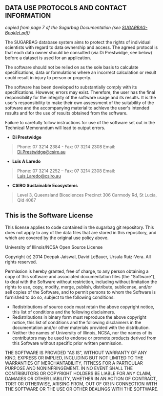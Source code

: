 ## DATA USE PROTOCOLS AND CONTACT INFORMATION

_copied from page 7 of the Sugarbag Documentation (see [SUGARBAG-Booklet.pdf](https://github.com/ebimodeling/sugarbag/blob/master/SUGARBAG-Booklet.pdf?raw=true))_

The SUGARBAG database system aims to protect the rights of individual scientists with regard to data
ownership and access. The agreed protocol is that each data owner should be consulted (via Di
Prestwidge, see below) before a dataset is used for an application.

The software should not be relied on as the sole basis to calculate specifications, data or formulations
where an incorrect calculation or result could result in injury to person or property.

The software has been developed to substantially comply with its specifications. However, errors may
exist. Therefore, the user has the final responsibility for the integrity of the software usage and its
results. It is the user’s responsibility to make their own assessment of the suitability of the software and
the accompanying material to achieve the user's intended results and for the use of results obtained from
the software.

Failure to carefully follow instructions for use of the software set out in the Technical Memorandum will
lead to output errors.

* **Di Prestwidge**
> Phone: 07 3214 2384 - Fax: 07 3214 2308
Email: Di.Prestwidge@csiro.au

* **Luis A Laredo**
> Phone: 07 3214 2252 – Fax: 07 3214 2308
Email: Luis.Laredo@csiro.au

* **CSIRO Sustainable Ecosystems**
> Level 3, Queensland Biosciences Precinct
306 Carmody Rd, St Lucia, Qld 4067

## This is the Software License

This license applies to code contained in the sugarbag git repository. 
This does not apply to any of the data files that are stored in this repository, and which are covered by the original use policy above.

University of Illinois/NCSA Open Source License

Copyright (c) 2014 Deepak Jaiswal, David LeBauer, Ursula Ruiz-Vera.  All rights reserved.

Permission is hereby granted, free of charge, to any person obtaining
a copy of this software and associated documentation files (the 
"Software"), to deal with the Software without restriction, including
without limitation the rights to use, copy, modify, merge, publish,
distribute, sublicense, and/or sell copies of the Software, and to
permit persons to whom the Software is furnished to do so, subject to
the following conditions:

- Redistributions of source code must retain the above copyright
  notice, this list of conditions and the following disclaimers.
- Redistributions in binary form must reproduce the above copyright
  notice, this list of conditions and the following disclaimers in the
  documentation and/or other materials provided with the distribution.
- Neither the names of University of Illinois, NCSA, nor the names
  of its contributors may be used to endorse or promote products
  derived from this Software without specific prior written permission.

THE SOFTWARE IS PROVIDED "AS IS", WITHOUT WARRANTY OF ANY KIND,
EXPRESS OR IMPLIED, INCLUDING BUT NOT LIMITED TO THE WARRANTIES OF
MERCHANTABILITY, FITNESS FOR A PARTICULAR PURPOSE AND NONINFRINGEMENT.
IN NO EVENT SHALL THE CONTRIBUTORS OR COPYRIGHT HOLDERS BE LIABLE FOR
ANY CLAIM, DAMAGES OR OTHER LIABILITY, WHETHER IN AN ACTION OF 
CONTRACT, TORT OR OTHERWISE, ARISING FROM, OUT OF OR IN CONNECTION
WITH THE SOFTWARE OR THE USE OR OTHER DEALINGS WITH THE SOFTWARE.
